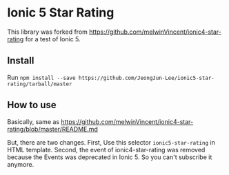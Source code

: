 # Ionic 5 Star Rating

This library was forked from https://github.com/melwinVincent/ionic4-star-rating for a test of Ionic 5.

## Install

Run `npm install --save https://github.com/JeongJun-Lee/ionic5-star-rating/tarball/master`

## How to use

Basically, same as https://github.com/melwinVincent/ionic4-star-rating/blob/master/README.md

But, there are two changes. 
First, Use this selector `ionic5-star-rating` in HTML template.
Second, the event of ionic4-star-rating was removed because the Events was deprecated in Ionic 5. So you can't subscribe it anymore.
